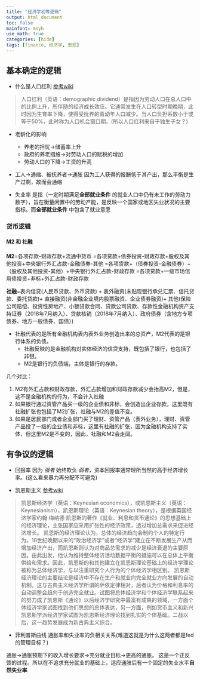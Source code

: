 ```yaml
---
title: "经济学初等逻辑"
output: html_document
toc: false
mainfont: msyh
use_math: true
categories: [hide]
tags: [finance, 经济学, 宏观]
---
```

<meta http-equiv='Content-Type' content='text/html; charset=utf-8' />

## 基本确定的逻辑

* 什么是人口红利
[参考wiki](https://zh.wikipedia.org/wiki/%E4%BA%BA%E5%8F%A3%E7%BA%A2%E5%88%A9)

> 人口红利（英语：demographic dividend）是指因为劳动人口在总人口中的比例上升，所伴随的经济成长效应。它通常发生在人口转型时期晚期，此时因为生育率下降，使得受抚养的青幼年人口减少。当人口负担系数小于或等于50%，此时称为人口机会窗口期。(所以人口红利来自于独生子女？)

* 老龄化的影响
  * 养老的担忧->储蓄率上升
  * 政府的养老措施->对劳动人口的赋税的增加
  * 劳动人口的下降->工资的升高
  
* 工人->通缩、被抚养者->通胀
  因为工人获得的报酬低于其产出，那么平衡是生产过剩，故而会通缩

* 失业率
  是指（一定时期满足**全部就业条件** 的就业人口中仍有未工作的劳动力数字），旨在衡量闲置中的劳动产能，是反映一个国家或地区失业状况的主要指标。而**全部就业条件**  中包含了就业意愿

### 货币逻辑

#### M2 和 社融

**M2**=各项存款-财政存款+流通中货币
=各项贷款+债券投资-财政存款+股权及其他投资+中央银行外汇占款-金融债券-其他
=各项贷款+（债券投资-金融债券）+（股权及其他投资-其他）+中央银行外汇占款-财政存款
=各项贷款+一级市场信用债投资+非标+外汇占款-财政存款

**社融**=表内信贷(人民币贷款、外币贷款) +
表外融资(未贴现银行承兑汇票、信托贷款、委托贷款)+
直接融资(非金融企业境内股票融资、企业债券融资)+
其他(保险公司赔偿、投资性房地产、小额贷款合同、贷款公司贷款、存款性金融机构资产支持证券（2018年7月纳入）、贷款核销（2018年7月纳入）、政府债券（含地方专项债券、地方一般债券、国债）)

* 社融代表的是所有金融机构表内表外业务创造出来的总资产，M2代表的是银行体系的负债。
  * 社融反映的是金融机构对实体经济的信贷支持，既包括了银行，也包括了非银。
  * M2是银行的负债端，主体是银行的存款。

几个对比：

1. M2有外汇占款和财政存款，外汇占款增加和财政存款减少会抬高M2，但是，这不是金融机构的行为，不会计入社融
2. 如果银行通过资管产品买一级的企业债和非标，会创造出企业存款，这里既有社融扩张也包括了M2扩张，社融与M2的差值不变。
3. 如果是居民部门或者企业部门买了理财、资管产品（表外业务），理财、资管产品投了一级的企业债和非标，这里有社融的扩张，因为金融机构支持了实体，但这里M2是不变的，因此，社融和M2会走阔。

## 有争议的逻辑

* 回报率
因为 *强者* 始终欺负 *弱者*，资本回报率通常理所当然的高于经济增长率。(这么看来暴力再分配不可避免)

* 凯恩斯主义
[参考wiki](https://zh.m.wikipedia.org/zh-hans/%E5%87%AF%E6%81%A9%E6%96%AF%E4%B8%BB%E4%B9%89%E7%BB%8F%E6%B5%8E%E5%AD%A6)

> 凯恩斯经济学（英语：Keynesian economics），或凯恩斯主义（英语：Keynesianism），凯恩斯理论（英语：Keynesian theory），是根据英国经济学家约翰·梅纳德·凯恩斯的著作《就业、利息和货币通论》的思想基础上的经济理论，主张国家应采用扩张性的经济政策，透过增加总需求来促进经济增长。
> 凯恩斯的经济理论认为，总体的经济趋向会制约个人的特定行为。18世纪晚期以来的“政治经济学”或者“经济学”建立在不断发展生产从而增加经济产出，而凯恩斯则认为对商品总需求的减少是经济衰退的主要原因。由此出发，他认为维持整体经济活动数据平衡的措施可以在总体上平衡供给和需求。因此，凯恩斯的和其他建立在凯恩斯理论基础上的经济学理论被称为总体经济学，与以注重研究个人行为的个体经济学相区别。
> 凯恩斯经济理论的主要结论是经济中不存在生产和就业向完全就业方向发展的自动机制。这与古典主义经济学所谓的萨依定律相对，后者认为价格和利息率的自动调整会趋向于创造完全就业。试图将总体经济学和个体经济学联系起来的努力成了凯恩斯《通论》以后经济学研究中最富有成果的领域，一方面个体经济学家试图找到他们思想的总体表达，另一方面，例如货币主义和新兴凯恩斯学派经济学家试图为凯恩斯经济理论找到扎实的个体基础。二战以后，这一趋势发展成为新古典主义综合。

* 菲利普斯曲线
通胀率和失业率的负相关关系(难道这就是为什么这两者都是fed的管理目标？)

通胀->通胀预期下的收入增长要求->充分就业目标->更高的通胀。 这是一个正反馈的过程。所以在不追求充分就业的基础上，适应通胀后有一个固定的失业水平**自然失业率**

